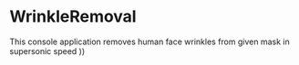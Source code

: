 # WrinkleRemoval
This console application removes human face wrinkles from given mask in supersonic speed ))
